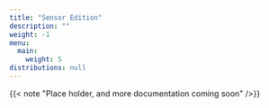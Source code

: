 ```yaml
---
title: "Sensor Edition"
description: ""
weight: -1
menu:
  main:
    weight: 5
distributions: null
---
```

{{< note "Place holder, and more documentation coming soon" />}}

